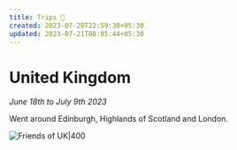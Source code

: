 ```yaml
---
title: Trips 🛫
created: 2023-07-20T22:59:30+05:30
updated: 2023-07-21T08:05:44+05:30
---
```


# United Kingdom 
_June 18th to July 9th 2023_

Went around Edinburgh, Highlands of Scotland and London.

![Friends of UK|400](images/PXL_20230704_135949790.MP.jpg)
